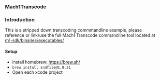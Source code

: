 ### Mach1Transcode 

### Introduction
This is a stripped down transcoding commmandline example, please reference or link/use the full Mach1 Transcode commandline tool located at [m1-sdk/binaries/executables/](https://github.com/Mach1Studios/m1-sdk/tree/master/binaries/executables)

#### Setup
 - install homebrew: https://brew.sh/
 - `brew install sndfile@1.0.31`
 - Open each xcode project
